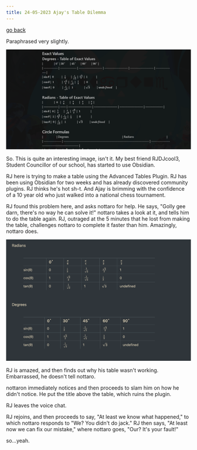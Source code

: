```yaml
---
title: 24-05-2023 Ajay's Table Dilemma
---
```


[go back](Articles.md)

Paraphrased very slightly.

![](Articles%20images/tabledilemma.png)

So. This is quite an interesting image, isn't it. My best friend RJDJcool3, Student Councillor of our school, has started to use Obsidian. 

RJ here is trying to make a table using the Advanced Tables Plugin. RJ has been using Obsidian for two weeks and has already discovered community plugins. RJ thinks he's hot sh-t. And Ajay is brimming with the confidence of a 10 year old who just walked into a national chess tournament.

RJ found this problem here, and asks nottaro for help. He says, "Golly gee darn, there's no way he can solve it!" 
nottaro takes a look at it, and tells him to do the table again. RJ, outraged at the 5 minutes that he lost from making the table, challenges nottaro to complete it faster than him. Amazingly, nottaro does.

![](Articles%20images/table.png)

RJ is amazed, and then finds out why his table wasn't working. Embarrassed, he doesn't tell nottaro. 

nottaron immediately notices and then proceeds to slam him on how he didn't notice. He put the title above the table, which ruins the plugin.

RJ leaves the voice chat.

RJ rejoins, and then proceeds to say, "At least we know what happened," to which nottaro responds to "We? You didn't do jack." 
RJ then says, "At least now we can fix our mistake," where nottaro goes, "Our? It's your fault!"

so...yeah.



